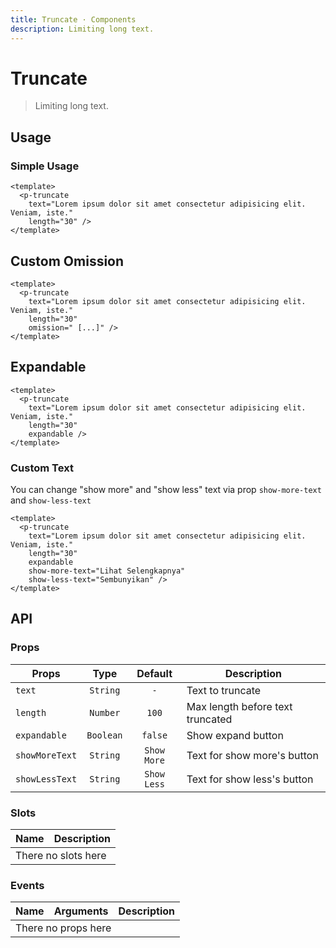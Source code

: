 ```yaml
---
title: Truncate · Components
description: Limiting long text.
---
```


<script setup>
  import pTruncate from './Truncate.vue'
</script>

# Truncate

> Limiting long text.

## Usage

### Simple Usage

<preview>
  <p-truncate
    text="Lorem ipsum dolor sit amet consectetur adipisicing elit. Veniam, iste."
    length="30" />
</preview>

```vue
<template>
  <p-truncate
    text="Lorem ipsum dolor sit amet consectetur adipisicing elit. Veniam, iste."
    length="30" />
</template>
```

## Custom Omission

<preview>
  <p-truncate
    text="Lorem ipsum dolor sit amet consectetur adipisicing elit. Veniam, iste."
    length="30"
    omission=" [...]" />
</preview>

```vue
<template>
  <p-truncate
    text="Lorem ipsum dolor sit amet consectetur adipisicing elit. Veniam, iste."
    length="30"
    omission=" [...]" />
</template>
```

## Expandable

<preview>
  <p-truncate
    text="Lorem ipsum dolor sit amet consectetur adipisicing elit. Veniam, iste."
    length="30"
    expandable />
</preview>

```vue
<template>
  <p-truncate
    text="Lorem ipsum dolor sit amet consectetur adipisicing elit. Veniam, iste."
    length="30"
    expandable />
</template>
```

### Custom Text

You can change "show more" and "show less" text via prop `show-more-text` and `show-less-text`

<preview>
  <p-truncate
    text="Lorem ipsum dolor sit amet consectetur adipisicing elit. Veniam, iste."
    length="30"
    expandable
    show-more-text="Lihat Selengkapnya"
    show-less-text="Sembunyikan" />
</preview>

```vue
<template>
  <p-truncate
    text="Lorem ipsum dolor sit amet consectetur adipisicing elit. Veniam, iste."
    length="30"
    expandable
    show-more-text="Lihat Selengkapnya"
    show-less-text="Sembunyikan" />
</template>
```

## API

### Props

| Props          |   Type    |   Default   | Description                      |
|----------------|:---------:|:-----------:|----------------------------------|
| `text`         | `String`  |     `-`     | Text to truncate                 |
| `length`       | `Number`  |    `100`    | Max length before text truncated |
| `expandable`   | `Boolean` |   `false`   | Show expand button               |
| `showMoreText` | `String`  | `Show More` | Text for show more's button      |
| `showLessText` | `String`  | `Show Less` | Text for show less's button      |

### Slots

<table>
  <thead>
    <tr>
      <th>Name</th>
      <th>Description</th>
    </tr>
  </thead>
  <tbody>
    <tr>
      <td colspan="2" class="text-center">There no slots here</td>
    </tr>
  </tbody>
</table>

### Events

<table>
  <thead>
    <tr>
      <th>Name</th>
      <th>Arguments</th>
      <th>Description</th>
    </tr>
  </thead>
  <tbody>
    <tr>
      <td colspan="3" class="text-center">There no props here</td>
    </tr>
  </tbody>
</table>
